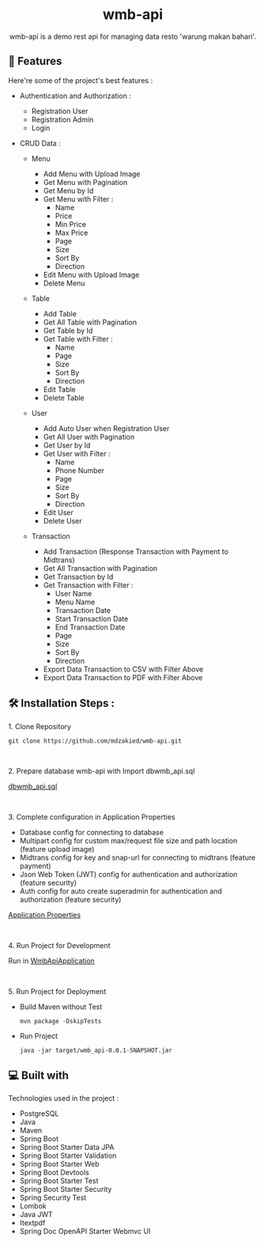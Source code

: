 <h1 align="center" id="title">wmb-api</h1>


<p align="center" id="description">wmb-api is a demo rest api for managing data resto 'warung makan bahari'.</p>


<h2>🧐 Features</h2>

Here're some of the project's best features :

*  Authentication and Authorization :
    * Registration User
    * Registration Admin
    * Login
    
*  CRUD Data :
    * Menu
        * Add Menu with Upload Image
        * Get Menu with Pagination
        * Get Menu by Id
        * Get Menu with Filter :
            * Name
            * Price
            * Min Price
            * Max Price
            * Page
            * Size
            * Sort By
            * Direction
        * Edit Menu with Upload Image
        * Delete Menu
          
    * Table
        * Add Table
        * Get All Table with Pagination
        * Get Table by Id
        * Get Table with Filter :
            * Name
            * Page
            * Size
            * Sort By
            * Direction
        * Edit Table
        * Delete Table
          
    * User
        * Add Auto User when Registration User 
        * Get All User with Pagination
        * Get User by Id
        * Get User with Filter :          
            * Name
            * Phone Number
            * Page
            * Size
            * Sort By
            * Direction
        * Edit User
        * Delete User
     
    * Transaction
        * Add Transaction (Response Transaction with Payment to Midtrans)
        * Get All Transaction with Pagination
        * Get Transaction by Id
        * Get Transaction with Filter :          
            * User Name
            * Menu Name
            * Transaction Date
            * Start Transaction Date
            * End Transaction Date
            * Page
            * Size
            * Sort By
            * Direction
        * Export Data Transaction to CSV with Filter Above
        * Export Data Transaction to PDF with Filter Above

  
<h2>🛠️ Installation Steps :</h2>

<p>1. Clone Repository</p>

```
git clone https://github.com/mdzakied/wmb-api.git
```

<br />
<p>2. Prepare database wmb-api with Import dbwmb_api.sql </p>

[dbwmb_api.sql](src/main/resources/docs)

<br />
<p>3. Complete configuration in Application Properties</p>

 * Database config for connecting to database
 * Multipart config for custom max/request file size and path location (feature upload image)
 * Midtrans config for key and snap-url for connecting to midtrans (feature payment)
 * Json Web Token (JWT) config for authentication and authorization (feature security)
 * Auth config for auto create superadmin for authentication and authorization (feature security)

[Application Properties](src/main/resources/application.properties)

<br />
<p>4. Run Project for Development</p>

Run in [WmbApiApplication](src/main/java/com/enigma/wmb_api/WmbApiApplication.java)

<br />
<p>5. Run Project for Deployment</p>

* Build Maven without Test
  
  ```
  mvn package -DskipTests
  ```
  
* Run Project
  
  ```
  java -jar target/wmb_api-0.0.1-SNAPSHOT.jar
  ```
  
  
<h2>💻 Built with</h2>

Technologies used in the project :

*   PostgreSQL
*   Java
*   Maven
*   Spring Boot
*   Spring Boot Starter Data JPA
*   Spring Boot Starter Validation
*   Spring Boot Starter Web
*   Spring Boot Devtools
*   Spring Boot Starter Test
*   Spring Boot Starter Security
*   Spring Security Test
*   Lombok
*   Java JWT
*   Itextpdf
*   Spring Doc OpenAPI Starter Webmvc UI
